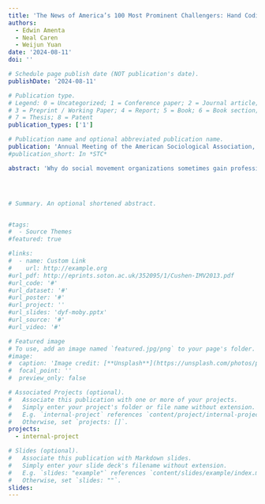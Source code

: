 ```yaml
---
title: 'The News of America’s 100 Most Prominent Challengers: Hand Coding and AI Analyses'
authors:
  - Edwin Amenta
  - Neal Caren
  - Weijun Yuan
date: '2024-08-11'
doi: ''

# Schedule page publish date (NOT publication's date).
publishDate: '2024-08-11'

# Publication type.
# Legend: 0 = Uncategorized; 1 = Conference paper; 2 = Journal article;
# 3 = Preprint / Working Paper; 4 = Report; 5 = Book; 6 = Book section;
# 7 = Thesis; 8 = Patent
publication_types: ['1']

# Publication name and optional abbreviated publication name.
publication: 'Annual Meeting of the American Sociological Association, Montréal, Québec'
#publication_short: In *STC*

abstract: 'Why do social movement organizations sometimes gain professional news coverage that is good for them, but sometimes receive news that hurts them? To answer the question, we go beyond the literature’s standard case studies by analyzing the news treatment of the 100 most-covered U.S. movement organizations in the twentieth century, as well as four case studies of highly covered Black rights organizations in their heyday. We argue that the main reason behind the organization’s newsworthiness shapes its news treatment, regarding the substance and sentiment of articles from four news sources. We appraise these arguments through a variety of techniques, notably employing AI methods, along with topic modeling, natural language processing analyses, and hand-coding. Preliminary regression analyses on the articles that were hand coded support the arguments, even when including other potential influences over the amount and quality of news attention. We have had some success with gaining valid measures of substance through ChatGPT (GPT-4), designing prompts that have matched the hand-coding. For the meeting, we plan to extend the preliminary analyses from hand-coding reported here with many additional cases gained through the AI results.'




# Summary. An optional shortened abstract.


#tags:
#  - Source Themes
#featured: true

#links:
#  - name: Custom Link
#    url: http://example.org
#url_pdf: http://eprints.soton.ac.uk/352095/1/Cushen-IMV2013.pdf
#url_code: '#'
#url_dataset: '#'
#url_poster: '#'
#url_project: ''
#url_slides: 'dyf-moby.pptx'
#url_source: '#'
#url_video: '#'

# Featured image
# To use, add an image named `featured.jpg/png` to your page's folder.
#image:
#  caption: 'Image credit: [**Unsplash**](https://unsplash.com/photos/pLCdAaMFLTE)#'
#  focal_point: ''
#  preview_only: false

# Associated Projects (optional).
#   Associate this publication with one or more of your projects.
#   Simply enter your project's folder or file name without extension.
#   E.g. `internal-project` references `content/project/internal-project/index.md`.
#   Otherwise, set `projects: []`.
projects:
  - internal-project

# Slides (optional).
#   Associate this publication with Markdown slides.
#   Simply enter your slide deck's filename without extension.
#   E.g. `slides: "example"` references `content/slides/example/index.md`.
#   Otherwise, set `slides: ""`.
slides:
---
```

